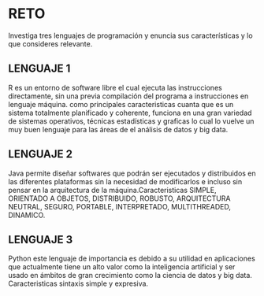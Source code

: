 # RETO
Investiga tres lenguajes de programación y enuncia sus características y lo que consideres relevante.

## LENGUAJE 1

R   es un entorno de software libre el cual ejecuta las instrucciones directamente, sin una previa compilación del programa a instrucciones en lenguaje máquina.
como principales caracteristicas cuanta que es un sistema totalmente planificado y coherente, funciona en una gran variedad de sistemas operativos, técnicas estadísticas y graficas lo cual lo vuelve un muy buen lenguaje para las áreas de el análisis de datos y big data.

## LENGUAJE 2

Java  permite diseñar softwares que podrán ser ejecutados y distribuidos en las diferentes plataformas sin la necesidad de modificarlos e incluso sin pensar en la arquitectura de la máquina.Caracteristicas SIMPLE, ORIENTADO A OBJETOS, DISTRIBUIDO, ROBUSTO, ARQUITECTURA NEUTRAL, SEGURO, PORTABLE, INTERPRETADO, MULTITHREADED, DINAMICO.

## LENGUAJE 3

Python este lenguaje de importancia es debido a su utilidad en aplicaciones que actualmente tiene un alto valor como la inteligencia artificial y ser usado en ámbitos de 
gran crecimiento como la ciencia de datos y big data. Caracteristicas sintaxis simple y expresiva.
